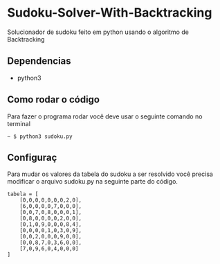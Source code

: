 # Sudoku-Solver-With-Backtracking

Solucionador de sudoku feito em python usando o algoritmo de Backtracking

## Dependencias

- python3

## Como rodar o código

Para fazer o programa rodar você deve usar o seguinte comando no terminal

`~ $ python3 sudoku.py`

## Configuraç

Para mudar os valores da tabela do sudoku a ser resolvido você precisa modificar o arquivo sudoku.py na seguinte parte do código.

```
tabela = [
    [0,0,0,0,0,0,0,2,0],
    [6,0,0,0,0,7,0,0,0],
    [0,0,7,0,8,0,0,0,1],
    [0,8,0,0,0,0,2,0,0],
    [0,1,0,9,0,0,0,8,4],
    [0,0,0,0,1,0,3,0,9],
    [0,0,2,0,0,0,9,0,0],
    [0,0,8,7,0,3,6,0,0],
    [7,0,9,6,0,4,0,0,0]
]
